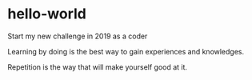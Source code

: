 # hello-world
Start my new challenge in 2019 as a coder

Learning by doing is the best way to gain experiences and knowledges.

Repetition is the way that will make yourself good at it.
